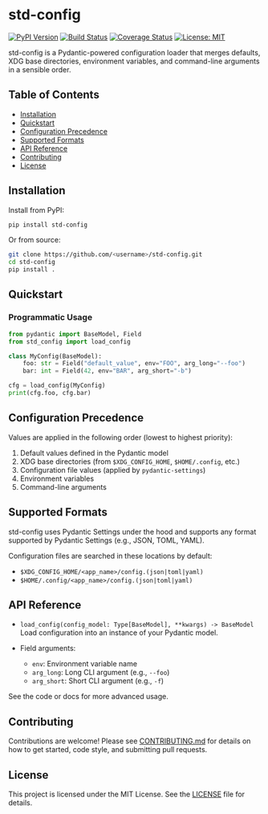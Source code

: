 # std-config

[![PyPI Version](https://img.shields.io/pypi/v/std-config.svg)](https://pypi.org/project/std-config)
[![Build Status](https://github.com/<username>/std-config/actions/workflows/ci.yml/badge.svg)](https://github.com/<username>/std-config/actions)
[![Coverage Status](https://coveralls.io/repos/github/<username>/std-config/badge.svg?branch=main)](https://coveralls.io/github/<username>/std-config?branch=main)
[![License: MIT](https://img.shields.io/badge/License-MIT-blue.svg)](LICENSE)

std-config is a Pydantic-powered configuration loader that merges defaults, XDG base directories, environment variables, and command-line arguments in a sensible order.

## Table of Contents
- [Installation](#installation)
- [Quickstart](#quickstart)
- [Configuration Precedence](#configuration-precedence)
- [Supported Formats](#supported-formats)
- [API Reference](#api-reference)
- [Contributing](#contributing)
- [License](#license)

## Installation

Install from PyPI:

```bash
pip install std-config
```

Or from source:

```bash
git clone https://github.com/<username>/std-config.git
cd std-config
pip install .
```

## Quickstart

### Programmatic Usage

```python
from pydantic import BaseModel, Field
from std_config import load_config

class MyConfig(BaseModel):
    foo: str = Field("default_value", env="FOO", arg_long="--foo")
    bar: int = Field(42, env="BAR", arg_short="-b")

cfg = load_config(MyConfig)
print(cfg.foo, cfg.bar)
```

## Configuration Precedence

Values are applied in the following order (lowest to highest priority):

1. Default values defined in the Pydantic model  
2. XDG base directories (from `$XDG_CONFIG_HOME`, `$HOME/.config`, etc.)  
3. Configuration file values (applied by `pydantic-settings`)  
4. Environment variables  
5. Command-line arguments

## Supported Formats

std-config uses Pydantic Settings under the hood and supports any format supported by Pydantic Settings (e.g., JSON, TOML, YAML).

Configuration files are searched in these locations by default:
- `$XDG_CONFIG_HOME/<app_name>/config.(json|toml|yaml)`
- `$HOME/.config/<app_name>/config.(json|toml|yaml)`

## API Reference

- `load_config(config_model: Type[BaseModel], **kwargs) -> BaseModel`  
  Load configuration into an instance of your Pydantic model.

- Field arguments:  
  - `env`: Environment variable name  
  - `arg_long`: Long CLI argument (e.g., `--foo`)  
  - `arg_short`: Short CLI argument (e.g., `-f`)

See the code or docs for more advanced usage.

## Contributing

Contributions are welcome! Please see [CONTRIBUTING.md](CONTRIBUTING.md) for details on how to get started, code style, and submitting pull requests.

## License

This project is licensed under the MIT License. See the [LICENSE](LICENSE) file for details.


